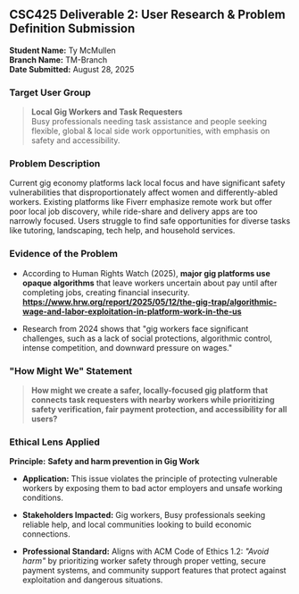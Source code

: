 ## **CSC425 Deliverable 2: User Research & Problem Definition Submission**

**Student Name:** Ty McMullen  
**Branch Name:** TM-Branch  
**Date Submitted:** August 28, 2025

### **Target User Group**

> **Local Gig Workers and Task Requesters**  
> Busy professionals needing task assistance and people seeking flexible, global & local side work opportunities, with emphasis on safety and accessibility.

### **Problem Description**

Current gig economy platforms lack local focus and have significant safety vulnerabilities that disproportionately affect women and differently-abled workers. Existing platforms like Fiverr emphasize remote work but offer poor local job discovery, while ride-share and delivery apps are too narrowly focused. Users struggle to find safe opportunities for diverse tasks like tutoring, landscaping, tech help, and household services.

### **Evidence of the Problem**

- According to Human Rights Watch (2025), **major gig platforms use opaque algorithms** that leave workers uncertain about pay until after completing jobs, creating financial insecurity.
**https://www.hrw.org/report/2025/05/12/the-gig-trap/algorithmic-wage-and-labor-exploitation-in-platform-work-in-the-us**
  
- Research from 2024 shows that "gig workers face significant challenges, such as a lack of social protections, algorithmic control, intense competition, and downward pressure on wages."

### **"How Might We" Statement**

> **How might we create a safer, locally-focused gig platform that connects task requesters with nearby workers while prioritizing safety verification, fair payment protection, and accessibility for all users?**

### **Ethical Lens Applied**

**Principle:** **Safety and harm prevention in Gig Work**

- **Application:** This issue violates the principle of protecting vulnerable workers by exposing them to bad actor employers and unsafe working conditions.

- **Stakeholders Impacted:** Gig workers, Busy professionals seeking reliable help, and local communities looking to build economic connections.

- **Professional Standard:** Aligns with ACM Code of Ethics 1.2: *"Avoid harm"* by prioritizing worker safety through proper vetting, secure payment systems, and community support features that protect against exploitation and dangerous situations.
